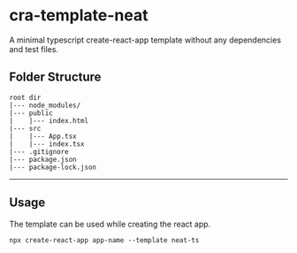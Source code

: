 # cra-template-neat

A minimal typescript create-react-app template without any dependencies and test files.

## Folder Structure

```folder
root dir
|--- node_modules/
|--- public
|    |--- index.html
|--- src
|    |--- App.tsx
|    |--- index.tsx
|--- .gitignore
|--- package.json
|--- package-lock.json
```

---

## Usage

The template can be used while creating the react app.

`npx create-react-app app-name --template neat-ts`